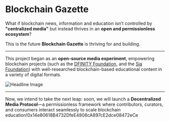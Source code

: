 # Blockchain Gazette  

What if blockchain news, information and education isn’t controlled by **"centralized media"** but instead thrives in an **open and permissionless ecosystem**?  

This is the future **Blockchain Gazette** is thriving for and building.  

---

This project began as an **open-source media experiment**, empowering blockchain projects (such as the [DFINITY Foundation](https://x.com/Blockgazette/status/1690442696697999360), and the [Sia Foundation](https://x.com/Blockgazette/status/1765457090762461689?t=yF9pGy-Lt-S5rf2ZZvr44w&s=19)) with well-researched blockchain-based educational content in a variety of digital formats.  

![Headline Image](https://hackmd.io/_uploads/S1gMBmfInkl.png)  

---

Now, we intend to take the next leap: soon, we will launch a **Decentralized Media Protocol**—a permissionless framework where contributors, curators, and consumers interact seamlessly to scale blockchain education!0x14e80618B4732DfeE4806cA897cE2dce08472eCe
